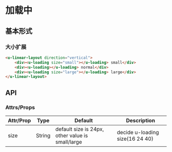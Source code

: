 # 加载中

## 基本形式
### 大小扩展

``` html
<u-linear-layout direction="vertical">
    <div><u-loading size="small"></u-loading> small</div>
    <div><u-loading></u-loading> normal</div>
    <div><u-loading size="large"></u-loading> large</div>
</u-linear-layout>
```


## API
### Attrs/Props
| Attr/Prop | Type | Default | Description |
| --------- | ---- | ------- | ----------- |
| size | String | default size is 24px, other value is small/large | decide u-loading size(16 24 40) |


